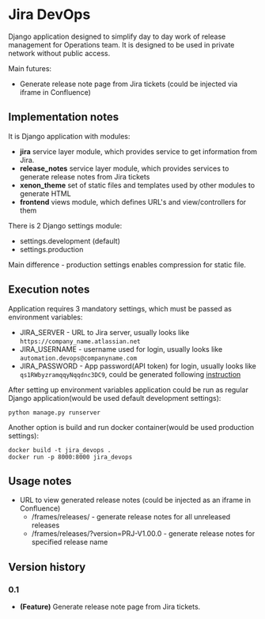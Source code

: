 # Jira DevOps
Django application designed to simplify day to day work of release management for Operations team. It is designed to be used in private network without public access.

Main futures:
+ Generate release note page from Jira tickets (could be injected via iframe in Confluence)

## Implementation notes
It is Django application with modules:
+ **jira** service layer module, which provides service to get information from Jira. 
+ **release_notes** service layer module, which provides services to generate release notes from Jira tickets
+ **xenon_theme** set of static files and templates used by other modules to generate HTML
+ **frontend** views module, which defines URL's and view/controllers for them

There is 2 Django settings module:
+ settings.development (default)
+ settings.production

Main difference - production settings enables compression for static file.

## Execution notes
Application requires 3 mandatory settings, which must be passed as environment variables:
+ JIRA_SERVER - URL to Jira server, usually looks like `https://company_name.atlassian.net`
+ JIRA_USERNAME - username used for login, usually looks like `automation.devops@companyname.com`
+ JIRA_PASSWORD - App password(API token) for login, usually looks like `qs1RWbyzramqqyNqqdnc3DC9`, could be generated following [instruction](https://support.atlassian.com/bitbucket-cloud/docs/app-passwords/)  

After setting up environment variables application could be run as regular Django application(would be used default development settings):
```shell
python manage.py runserver
```

Another option is build and run docker container(would be used production settings):
```shell
docker build -t jira_devops .
docker run -p 8000:8000 jira_devops
```

## Usage notes

+ URL to view generated release notes (could be injected as an iframe in Confluence)
    + /frames/releases/ - generate release notes for all unreleased releases
    + /frames/releases/?version=PRJ-V1.00.0 - generate release notes for specified release name

## Version history

### 0.1
+ **(Feature)** Generate release note page from Jira tickets.
